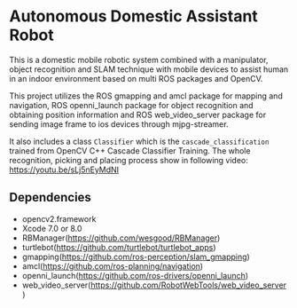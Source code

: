 # Autonomous Domestic Assistant Robot 
This is a domestic mobile robotic system combined with a manipulator, object recognition and  SLAM technique with mobile devices to assist human in an indoor environment based on multi ROS packages and OpenCV.

This project utilizes the ROS gmapping and amcl package for mapping and navigation, ROS openni_launch package for object recognition and obtaining position information and ROS web_video_server package for sending image frame to ios devices through mjpg-streamer.

It also includes a class `Classifier` which is the `cascade_classification` trained from OpenCV C++ Cascade Classifier Training.
The whole recognition, picking and placing process show in following video:
https://youtu.be/sLj5nEyMdNI 

## Dependencies

* opencv2.framework
* Xcode 7.0 or 8.0 
* RBManager(https://github.com/wesgood/RBManager)
* turtlebot(https://github.com/turtlebot/turtlebot_apps)
* gmapping(https://github.com/ros-perception/slam_gmapping)
* amcl(https://github.com/ros-planning/navigation)
* openni_launch(https://github.com/ros-drivers/openni_launch)
* web_video_server(https://github.com/RobotWebTools/web_video_server)
